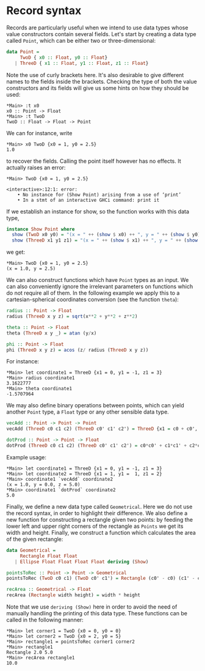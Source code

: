 # Record syntax

Records are particularly useful when we intend to use data types whose value constructors contain several fields. Let's start by creating a data type called ```Point```, which can be either two or three-dimensional:

```Haskell
data Point =
     TwoD { x0 :: Float, y0 :: Float}
   | ThreeD { x1 :: Float, y1 :: Float, z1 :: Float}
```

Note the use of curly brackets here. It's also desirable to give different names to the fields inside the brackets. Checking the type of both the value constructors and its fields will give us some hints on how they should be used:

```
*Main> :t x0
x0 :: Point -> Float
*Main> :t TwoD
TwoD :: Float -> Float -> Point
```
We can for instance, write

```
*Main> x0 TwoD {x0 = 1, y0 = 2.5}
1.0
```

to recover the fields. Calling the point itself however has no effects. It actually raises an error:

```
*Main> TwoD {x0 = 1, y0 = 2.5}

<interactive>:12:1: error:
    • No instance for (Show Point) arising from a use of ‘print’
    • In a stmt of an interactive GHCi command: print it
```

If we establish an instance for show, so the function works with this data type,

```Haskell
instance Show Point where
  show (TwoD x0 y0) = "(x = " ++ (show $ x0) ++ ", y = " ++ (show $ y0) ++ ")"
  show (ThreeD x1 y1 z1) = "(x = " ++ (show $ x1) ++ ", y = " ++ (show $ y1) ++ ", z = " ++ (show $ z1) ++ ")"
```

we get:

```
*Main> TwoD {x0 = 1, y0 = 2.5}
(x = 1.0, y = 2.5)
```

We can also construct functions which have ```Point``` types as an input. We can also conveniently ignore the irrelevant parameters on functions which do not require all of them. In the following example we apply this to a cartesian-spherical coordinates conversion (see the function ```theta```):

```haskell
radius :: Point -> Float
radius (ThreeD x y z) = sqrt(x**2 + y**2 + z**2)

theta :: Point -> Float
theta (ThreeD x y _) = atan (y/x)

phi :: Point -> Float
phi (ThreeD x y z) = acos (z/ radius (ThreeD x y z))
```

For instance:

```
*Main> let coordinate1 = ThreeD {x1 = 0, y1 = -1, z1 = 3}
*Main> radius coordinate1
3.1622777
*Main> theta coordinate1
-1.5707964
```

We may also define binary operations between points, which can yield another `Point` type, a `Float` type or any other sensible data type.

```haskell
vecAdd :: Point -> Point -> Point
vecAdd (ThreeD c0 c1 c2) (ThreeD c0' c1' c2') = ThreeD {x1 = c0 + c0', y1 = c1 + c1', z1 = c2 + c2'}

dotProd :: Point -> Point -> Float
dotProd (ThreeD c0 c1 c2) (ThreeD c0' c1' c2') = c0*c0' + c1*c1' + c2*c2'
```

Example usage:

```
*Main> let coordinate1 = ThreeD {x1 = 0, y1 = -1, z1 = 3}
*Main> let coordinate2 = ThreeD {x1 = 1, y1 =  1, z1 = 2}
*Main> coordinate1 `vecAdd` coordinate2
(x = 1.0, y = 0.0, z = 5.0)
*Main> coordinate1 `dotProd` coordinate2
5.0
```

Finally, we define a new data type called `Geometrical`. Here we do not use
the record syntax, in order to highlight their difference. We also define a new function for
constructing a rectangle given two points: by feeding the lower left and upper right
corners of the rectangle as `Points` we get its width and height. Finally,
we construct a function which calculates the area of the given rectangle:

```haskell
data Geometrical =
     Rectangle Float Float
   | Ellipse Float Float Float Float deriving (Show)

pointsToRec :: Point -> Point -> Geometrical
pointsToRec (TwoD c0 c1) (TwoD c0' c1') = Rectangle (c0' - c0) (c1' - c1)

recArea :: Geometrical -> Float
recArea (Rectangle width height) = width * height
```

Note that we use `deriving (Show)` here in order to avoid the need of manually handling the printing of this data type. These functions can be called in the following manner:

```
*Main> let corner1 = TwoD {x0 = 0, y0 = 0}
*Main> let corner2 = TwoD {x0 = 2, y0 = 5}
*Main> rectangle1 = pointsToRec corner1 corner2
*Main> rectangle1
Rectangle 2.0 5.0
*Main> recArea rectangle1
10.0
```
